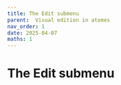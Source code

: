 ```yaml
---
title: The Edit submenu
parent:  Visual edition in atomes
nav_order: 1
date: 2025-04-07
maths: 1
---
```


# The Edit submenu

